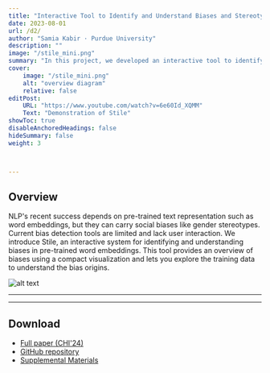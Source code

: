 ```yaml
---
title: "Interactive Tool to Identify and Understand Biases and Stereotypes in Large Language Models."
date: 2023-08-01
url: /d2/
author: "Samia Kabir · Purdue University"
description: ""
image: "/stile_mini.png"
summary: "In this project, we developed an interactive tool to identify biases and stereotypes in pre-trained word embeddings. Apart from identifying biases, this tool also gives users the flexibility to go back to the source of biases in the training data and interactively debug the source of biases. "
cover:
    image: "/stile_mini.png"
    alt: "overview diagram"
    relative: false
editPost:
    URL: "https://www.youtube.com/watch?v=6e60Id_XQMM"
    Text: "Demonstration of Stile"
showToc: true
disableAnchoredHeadings: false
hideSummary: false
weight: 3



---
```


## Overview

NLP's recent success depends on pre-trained text representation such as word embeddings, but they can carry social biases like gender stereotypes. Current bias detection tools are limited and lack user interaction. We introduce Stile, an interactive system for identifying and understanding biases in pre-trained word embeddings. This tool provides an overview of biases using a compact visualization and lets you explore the training data to understand the bias origins.

![alt text](/stile.png)


---

---

## Download

- [Full paper (CHI'24)](https://dl.acm.org/doi/pdf/10.1145/3613904.3642111)
- [GitHub repository](https://github.com/SamiaKabir/Interactive-Bias-Debug-and-Visualization)
- [Supplemental Materials](https://dl.acm.org/doi/full/10.1145/3613904.3642111#sec-supp)
